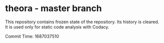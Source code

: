 # theora - master branch

This repository contains frozen state of the repository.
Its history is cleared. It is used only for static code
analysis with Codacy.

Commit Time: 1687037510